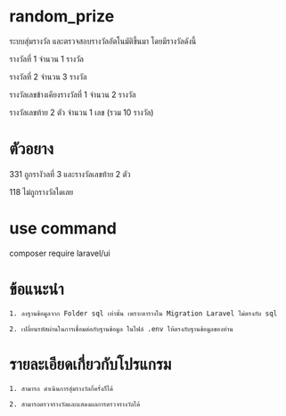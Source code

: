 # random_prize
ระบบสุ่มรางวัล และตรวจสอบรางวัลอัตโนมัติขึ้นมา โดยมีรางวัลดังนี้

รางวัลที่ 1 จำนวน 1 รางวัล

รางวัลที่ 2 จำนวน 3 รางวัล

รางวัลเลขข้างเคียงรางวัลที่ 1 จำนวน 2 รางวัล

รางวัลเลขท้าย 2 ตัว จำนวน 1 เลข (รวม 10 รางวัล)

# ตัวอยาง
331 ถูกรางัวลที่ 3 และรางวัลเลขท้าย 2 ตัว

118 ไม่ถูกรางวัลใดเลย

# use command

composer require laravel/ui

# ข้อแนะนำ
	1. ลงฐานข้อมูลจาก Folder sql เท่านั้น เพราะตารางใน Migration Laravel ไม่ตรงกับ sql
	
	2. เปลี่ยนรหัสผ่านในการเชื่อมต่อกับฐานข้อมูล ในไฟล์ .env ให้ตรงกับฐานข้อมูลของท่าน

# รายละเอียดเกี่ยวกับโปรแกรม
	1. สามารถ ดำเนินการสุ่มรางวัลกี่ครั้งก็ได้
  
	2. สามารถตรวจรางวัลและแสดงผลการตรวจรางวัลได้

